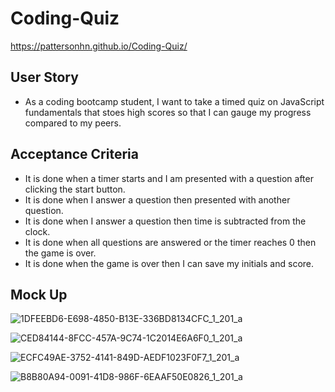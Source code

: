 # Coding-Quiz
https://pattersonhn.github.io/Coding-Quiz/
## User Story
* As a coding bootcamp student, I want to take a timed quiz on JavaScript fundamentals that stoes high scores so that I can gauge my progress compared to my peers.
## Acceptance Criteria
* It is done when a timer starts and I am presented with a question after clicking the start button.
* It is done when I answer a question then presented with another question.
* It is done when I answer a question then time is subtracted from the clock.
* It is done when all questions are answered or the timer reaches 0 then the game is over.
* It is done when the game is over then I can save my initials and score.
## Mock Up
![1DFEEBD6-E698-4850-B13E-336BD8134CFC_1_201_a](https://user-images.githubusercontent.com/117123654/215584577-8a54c566-f974-4088-9dc7-234af329c7c7.jpeg)

![CED84144-8FCC-457A-9C74-1C2014E6A6F0_1_201_a](https://user-images.githubusercontent.com/117123654/215584633-0fecbd3d-b8b7-400d-bbc4-ddea8eea914c.jpeg)

![ECFC49AE-3752-4141-849D-AEDF1023F0F7_1_201_a](https://user-images.githubusercontent.com/117123654/215584693-f93e0789-2068-4f06-91f5-2143b5ef1812.jpeg)

![B8B80A94-0091-41D8-986F-6EAAF50E0826_1_201_a](https://user-images.githubusercontent.com/117123654/215584755-f8000011-4f59-46b1-ab7f-40e9c735d50d.jpeg)
